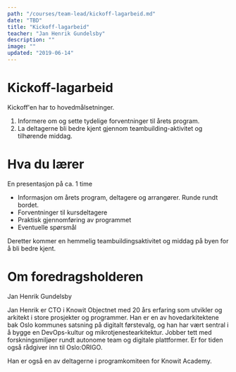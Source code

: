 ```yaml
---
path: "/courses/team-lead/kickoff-lagarbeid.md"
date: "TBD"
title: "Kickoff-lagarbeid"
teacher: "Jan Henrik Gundelsby"
description: ""
image: ""
updated: "2019-06-14"
---
```


# Kickoff-lagarbeid
Kickoff'en har to hovedmålsetninger. 
1. Informere om og sette tydelige forventninger til årets program.
1. La deltagerne bli bedre kjent gjennom teambuilding-aktivitet og tilhørende middag.

# Hva du lærer
En presentasjon på ca. 1 time
* Informasjon om årets program, deltagere og arrangører. Runde rundt bordet.
* Forventninger til kursdeltagere
* Praktisk gjennomføring av programmet
* Eventuelle spørsmål

Deretter kommer en hemmelig teambuildingsaktivitet og middag på byen for å bli bedre kjent.

# Om foredragsholderen
Jan Henrik Gundelsby

Jan Henrik er CTO i Knowit Objectnet med 20 års erfaring som utvikler og arkitekt i store prosjekter og programmer. Han er en av hovedarkitektene bak Oslo kommunes satsning på digitalt førstevalg, og han har vært sentral i å bygge en DevOps-kultur og mikrotjenestearkitektur. Jobber tett med forskningsmiljøer rundt autonome team og digitale plattformer. Er for tiden også rådgiver inn til Oslo:ORIGO.

Han er også en av deltagerne i programkomiteen for Knowit Academy.


